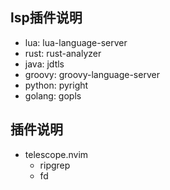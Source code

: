 ## lsp插件说明

- lua: lua-language-server
- rust: rust-analyzer
- java: jdtls
- groovy: groovy-language-server
- python: pyright
- golang: gopls

## 插件说明
- telescope.nvim
  - ripgrep
  - fd

